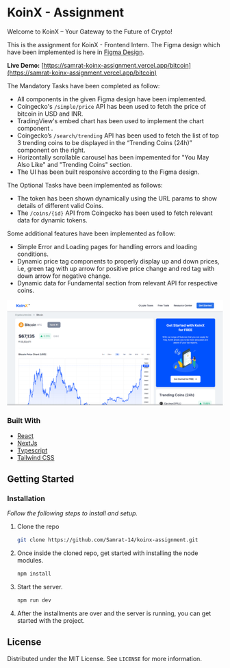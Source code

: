 # KoinX - Assignment

Welcome to KoinX – Your Gateway to the Future of Crypto!

This is the assignment for KoinX - Frontend Intern. The Figma design which have been implemented is here in [Figma Design](https://www.figma.com/file/VRj5MqVPoQdj5N7AwmYc98?embed_host=notion&kind=file&mode=design&node-id=0-1&t=x8gdUiF5gA3sjRd3-0&type=design&viewer=1).

**Live Demo:** [https://samrat-koinx-assignment.vercel.app/bitcoin](https://samrat-koinx-assignment.vercel.app/bitcoin)

The Mandatory Tasks have been completed as follow:

- All components in the given Figma design have been implemented.
- Coingecko's `/simple/price` API has been used to fetch the price of bitcoin in USD and INR.
- TradingView's embed chart has been used to implement the chart component .
- Coingecko’s `/search/trending` API has been used to fetch the list of top 3 trending coins to be displayed in the “Trending Coins (24h)” component on the right.
- Horizontally scrollable carousel has been impemented for "You May Also Like" and "Trending Coins" section.
- The UI has been built responsive according to the Figma design.

The Optional Tasks have been implemented as follows:

- The token has been shown dynamically using the URL params to show details of different valid Coins.
- The `/coins/{id}` API from Coingecko has been used to fetch relevant data for dynamic tokens.

Some additional features have been implemented as follow:

- Simple Error and Loading pages for handling errors and loading conditions.
- Dynamic price tag components to properly display up and down prices, i.e, green tag with up arrow for positive price change and red tag with down arrow for negative change.
- Dynamic data for Fundamental section from relevant API for respective coins.

![KoinX_screenshot](preview.png)

### Built With

- [React](https://reactjs.org/)
- [NextJs](https://nextjs.org/)
- [Typescript](https://www.typescriptlang.org/)
- [Tailwind CSS](https://tailwindcss.com/)

## Getting Started

### Installation

_Follow the following steps to install and setup._

1. Clone the repo
   ```sh
   git clone https://github.com/Samrat-14/koinx-assignment.git
   ```
2. Once inside the cloned repo, get started with installing the node modules.
   ```sh
   npm install
   ```
3. Start the server.
   ```sh
   npm run dev
   ```
4. After the installments are over and the server is running, you can get started with the project.

## License

Distributed under the MIT License. See `LICENSE` for more information.
